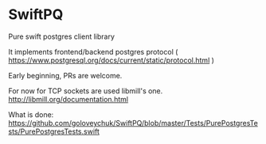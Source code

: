 # SwiftPQ
Pure swift postgres client library

It implements frontend/backend postgres protocol ( https://www.postgresql.org/docs/current/static/protocol.html )

Early beginning, PRs are welcome.

For now for TCP sockets are used libmill's one. http://libmill.org/documentation.html

What is done:
https://github.com/goloveychuk/SwiftPQ/blob/master/Tests/PurePostgresTests/PurePostgresTests.swift

